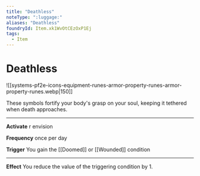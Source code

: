 ```yaml
---
title: "Deathless"
noteType: ":luggage:"
aliases: "Deathless"
foundryId: Item.xk1WvOtCEzOxP1Ej
tags:
  - Item
---
```


# Deathless
![[systems-pf2e-icons-equipment-runes-armor-property-runes-armor-property-runes.webp|150]]

These symbols fortify your body's grasp on your soul, keeping it tethered when death approaches.

* * *

**Activate** r envision

**Frequency** once per day

**Trigger** You gain the [[Doomed]] or [[Wounded]] condition

* * *

**Effect** You reduce the value of the triggering condition by 1.
